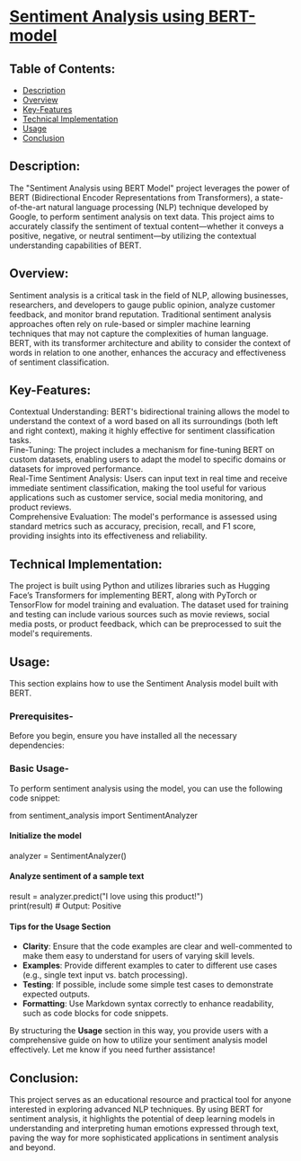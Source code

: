 # <u> Sentiment Analysis using BERT-model </u>

## Table of Contents: <br>
- [Description](#description)
- [Overview](#overview)
- [Key-Features](#key-features)
- [Technical Implementation](#technical-implementation)
- [Usage](#usage)
- [Conclusion](#conclusion)

## Description: <br>
The "Sentiment Analysis using BERT Model" project leverages the power of BERT (Bidirectional Encoder Representations from Transformers), a state-of-the-art natural language processing (NLP) technique developed by Google, to perform sentiment analysis on text data. This project aims to accurately classify the sentiment of textual content—whether it conveys a positive, negative, or neutral sentiment—by utilizing the contextual understanding capabilities of BERT.

## Overview: <br>
Sentiment analysis is a critical task in the field of NLP, allowing businesses, researchers, and developers to gauge public opinion, analyze customer feedback, and monitor brand reputation. Traditional sentiment analysis approaches often rely on rule-based or simpler machine learning techniques that may not capture the complexities of human language. BERT, with its transformer architecture and ability to consider the context of words in relation to one another, enhances the accuracy and effectiveness of sentiment classification.

## Key-Features: <br>
Contextual Understanding: BERT's bidirectional training allows the model to understand the context of a word based on all its surroundings (both left and right context), making it highly effective for sentiment classification tasks.<br>
Fine-Tuning: The project includes a mechanism for fine-tuning BERT on custom datasets, enabling users to adapt the model to specific domains or datasets for improved performance.<br>
Real-Time Sentiment Analysis: Users can input text in real time and receive immediate sentiment classification, making the tool useful for various applications such as customer service, social media monitoring, and product reviews.<br>
Comprehensive Evaluation: The model's performance is assessed using standard metrics such as accuracy, precision, recall, and F1 score, providing insights into its effectiveness and reliability.<br>

## Technical Implementation: <br>
The project is built using Python and utilizes libraries such as Hugging Face’s Transformers for implementing BERT, along with PyTorch or TensorFlow for model training and evaluation. The dataset used for training and testing can include various sources such as movie reviews, social media posts, or product feedback, which can be preprocessed to suit the model's requirements.

## Usage: <br>

This section explains how to use the Sentiment Analysis model built with BERT.

### Prerequisites- <br>
Before you begin, ensure you have installed all the necessary dependencies:

### Basic Usage- <br>
To perform sentiment analysis using the model, you can use the following code snippet:

from sentiment_analysis import SentimentAnalyzer
#### Initialize the model
analyzer = SentimentAnalyzer()

#### Analyze sentiment of a sample text
result = analyzer.predict("I love using this product!")<br>
print(result)  # Output: Positive


#### Tips for the Usage Section<br>

- **Clarity**: Ensure that the code examples are clear and well-commented to make them easy to understand for users of varying skill levels.<br>
- **Examples**: Provide different examples to cater to different use cases (e.g., single text input vs. batch processing).<br>
- **Testing**: If possible, include some simple test cases to demonstrate expected outputs.<br>
- **Formatting**: Use Markdown syntax correctly to enhance readability, such as code blocks for code snippets.<br>

By structuring the **Usage** section in this way, you provide users with a comprehensive guide on how to utilize your sentiment analysis model effectively. Let me know if you need further assistance!<br>

## Conclusion: <br>
This project serves as an educational resource and practical tool for anyone interested in exploring advanced NLP techniques. By using BERT for sentiment analysis, it highlights the potential of deep learning models in understanding and interpreting human emotions expressed through text, paving the way for more sophisticated applications in sentiment analysis and beyond.


